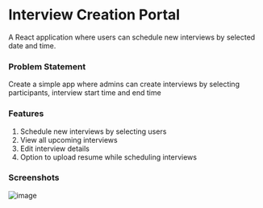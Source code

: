# Interview Creation Portal
A React application where users can schedule new interviews by selected date and time.

### Problem Statement
Create a simple app where admins can create interviews by selecting participants, interview start time and end time

### Features
1. Schedule new interviews by selecting users
2. View all upcoming interviews
3. Edit interview details
4. Option to upload resume while scheduling interviews

### Screenshots

![image](https://user-images.githubusercontent.com/72685035/146651968-0693c60a-d2ea-4098-8fa4-39964b540e2e.png)
